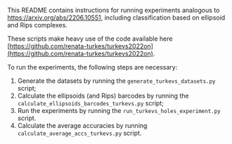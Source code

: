 This README contains instructions for running experiments analogous to https://arxiv.org/abs/2206.10551, including classification based on ellipsoid and Rips complexes.

These scripts make heavy use of the code available here [https://github.com/renata-turkes/turkevs2022on](https://github.com/renata-turkes/turkevs2022on).

To run the experiments, the following steps are necessary:
1. Generate the datasets by running the `generate_turkevs_datasets.py` script;
2. Calculate the ellipsoids (and Rips) barcodes by running the `calculate_ellipsoids_barcodes_turkevs.py` script;
3. Run the experiments by running the `run_turkevs_holes_experiment.py` script.
4. Calculate the average accuracies by running `calculate_average_accs_turkevs.py` script.
